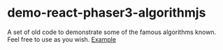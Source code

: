 # demo-react-phaser3-algorithmjs
A set of old code to demonstrate some of the famous algorithms known.
Feel free to use as you wish.
[Example](https://algorithmjs.netlify.app)